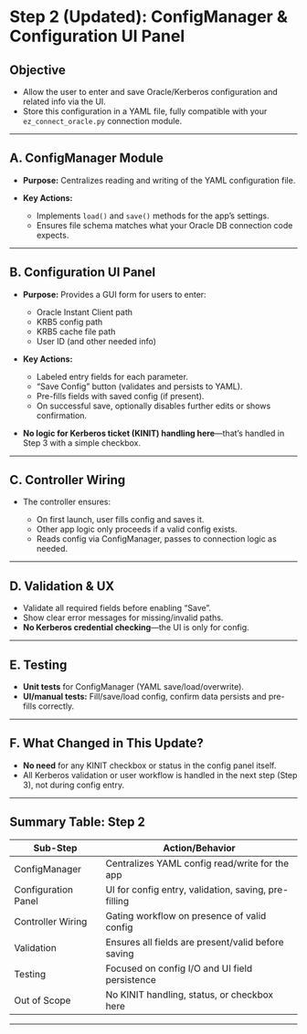 # **Step 2 (Updated): ConfigManager & Configuration UI Panel**

## **Objective**

* Allow the user to enter and save Oracle/Kerberos configuration and related info via the UI.
* Store this configuration in a YAML file, fully compatible with your `ez_connect_oracle.py` connection module.

---

## **A. ConfigManager Module**

* **Purpose:**
  Centralizes reading and writing of the YAML configuration file.
* **Key Actions:**

  * Implements `load()` and `save()` methods for the app’s settings.
  * Ensures file schema matches what your Oracle DB connection code expects.

---

## **B. Configuration UI Panel**

* **Purpose:**
  Provides a GUI form for users to enter:

  * Oracle Instant Client path
  * KRB5 config path
  * KRB5 cache file path
  * User ID (and other needed info)
* **Key Actions:**

  * Labeled entry fields for each parameter.
  * “Save Config” button (validates and persists to YAML).
  * Pre-fills fields with saved config (if present).
  * On successful save, optionally disables further edits or shows confirmation.
* **No logic for Kerberos ticket (KINIT) handling here**—that’s handled in Step 3 with a simple checkbox.

---

## **C. Controller Wiring**

* The controller ensures:

  * On first launch, user fills config and saves it.
  * Other app logic only proceeds if a valid config exists.
  * Reads config via ConfigManager, passes to connection logic as needed.

---

## **D. Validation & UX**

* Validate all required fields before enabling “Save”.
* Show clear error messages for missing/invalid paths.
* **No Kerberos credential checking**—the UI is only for config.

---

## **E. Testing**

* **Unit tests** for ConfigManager (YAML save/load/overwrite).
* **UI/manual tests:** Fill/save/load config, confirm data persists and pre-fills correctly.

---

## **F. What Changed in This Update?**

* **No need** for any KINIT checkbox or status in the config panel itself.
* All Kerberos validation or user workflow is handled in the next step (Step 3), not during config entry.

---

## **Summary Table: Step 2**

| Sub-Step            | Action/Behavior                                      |
| ------------------- | ---------------------------------------------------- |
| ConfigManager       | Centralizes YAML config read/write for the app       |
| Configuration Panel | UI for config entry, validation, saving, pre-filling |
| Controller Wiring   | Gating workflow on presence of valid config          |
| Validation          | Ensures all fields are present/valid before saving   |
| Testing             | Focused on config I/O and UI field persistence       |
| Out of Scope        | No KINIT handling, status, or checkbox here          |

---
